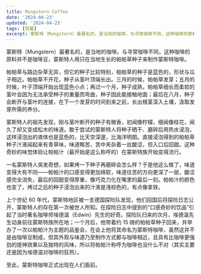 ```yaml
---
title: Mungstern Coffee
date: '2024-04-23'
updated: '2024-04-23'
tags: [短篇]
excerpt: 蒙斯特（Mungstern）最著名的，是当地的咖啡。与寻常咖啡不同，这种咖啡的原料并不是咖啡豆，蒙斯特人用只在当地生长的帕帕草种子来制作蒙斯特咖啡。
---
```


蒙斯特（Mungstern）最著名的，是当地的咖啡。与寻常咖啡不同，这种咖啡的原料并不是咖啡豆，蒙斯特人用只在当地生长的帕帕草种子来制作蒙斯特咖啡。

帕帕草与路边杂草无异，但它的种子比较特别，帕帕草的种子是蓝色的，形状与瓜子相近。帕帕草不开花，种子从茎叶顶端长出。三月的时候，帕帕草发芽；五月的时候，叶子顶端开始出现蓝色小点；再过一个月，种子成熟，帕帕草细长而柔软的茎叶会因为无法承受种子的重量而弯曲，种子因此能接触地面；最后在八月，种子会断开与茎叶的连接，在下一个发芽的时间到来之前，长出根茎深入土壤，汲取发芽所需的养分。

蒙斯特人的祖先发现，刚与茎叶断开的种子有微香，初闻像柠檬，细闻像桂花，闻久了却又变成松木的味道。敢于尝试的蒙斯特人将种子晒干、磨碎后用热水浸泡，这样浸泡出的液体也是蓝色的，比天空深邃，比海洋明朗。直接浸泡得到的帕帕草种子汁液闻起来有青草味，味道略苦，苦中夹杂着一丝酸涩，但入口后回甜。这种奇妙的味觉体验让帕帕汁（最开始是这么称呼的）在蒙斯特族开始变得流行。

一名蒙斯特人突发奇想，如果烤一下种子再磨碎会怎么样？于是他这么做了，味道变得大有不同——帕帕汁的口感变得更加绵软，味道往苦的方向更深了一层，酸涩感完全消失，最后的回甜变得厚重，像巧克力化在嘴里的最后一刻。帕帕汁的颜色也变了，烤过之后的种子浸泡出来的汁液是浅棕色的，有点像拿铁。

上个世纪 60 年代，蒙斯特地区被一支德国探险队发现，他们回国后将探险日志公开，蒙斯特人的存在第一次被世人所知。在探险日志中提到的“口感奇妙的饮品”引起了当时著名咖啡师埃德温（Edwin）先生的好奇。探险队归来的次月，埃德温先生动身前往蒙斯特族所在地；一个月后，他带着约 15 磅的帕帕草种子回来，并举办了一次以帕帕汁为主题的品鉴会，在会上他将其命名为蒙斯特咖啡，虽然这并不是由咖啡豆制成，但其外观与味道乃至制作方式都与咖啡相近，且具有比咖啡更强劲的提神效果以及独特的风味，所以将帕帕汁称呼为咖啡也没什么不对（其实主要还是因为埃德温对咖啡的狂热）。

至此，蒙斯特咖啡正式出现在人们面前。
